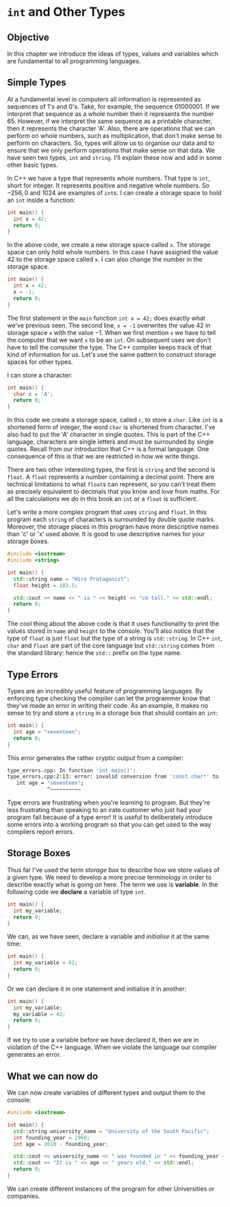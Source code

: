 
# `int` and Other Types

## Objective

In this chapter we introduce the ideas of types, values and variables which are fundamental to all programming languages.

## Simple Types

At a fundamental level in computers all information is represented as sequences of 1's and 0's.  Take, for example, the sequence $0100 0001$.  If we interpret that sequence as a whole number then it represents the number $65$.  However, if we interpret the same sequence as a printable character, then it represents the character 'A'.  Also, there are operations that we can perform on whole numbers, such as multiplication, that don't make sense to perform on characters.  So, types will allow us to organise our data and to ensure that we only perform operations that make sense on that data.  We have seen two types, `int` and `string`.  I'll explain these now and add in some other basic types.

In C++ we have a type that represents whole numbers.  That type is `int`, short for integer.  It represents positive and negative whole numbers.  So $-256, 0$ and $1024$ are examples of `int`s.  I can create a storage space to hold an `int` inside a function:

```c++
int main() {
  int x = 42;
  return 0;
}
```

In the above code, we create a new storage space called `x`.  The storage space can only hold whole numbers.  In this case I have assigned the value $42$ to the storage space called `x`.  I can also change the number in the storage space.

```c++
int main() {
  int x = 42;
  x = -1;
  return 0;
}
```

The first statement in the `main` function `int x = 42;` does exactly what we've previous seen.  The second line, `x = -1` overwrites the value $42$ in storage space `x` with the value $-1$.  When we first mention `x` we have to tell the computer that we want `x` to be an `int`.  On subsequent uses we don't have to tell the computer the type.  The C++ compiler keeps track of that kind of information for us.  Let's use the same pattern to construct storage spaces for other types.

I can store a character:

```c++
int main() {
  char c = 'A';
  return 0;
}
```

In this code we create a storage space, called `c`, to store a `char`.  Like `int` is a shortened form of integer, the word `char` is shortened from character.  I've also had to put the 'A' character in single quotes.  This is part of the C++ language, characters are single letters and must be surrounded by single quotes.  Recall from our introduction that C++ is a formal language.  One consequence of this is that we are restricted in how we write things.

There are two other interesting types, the first is `string` and the second is `float`.  A `float` represents a number containing a decimal point.  There are technical limitations to what `float`s can represent, so you can't treat them as precisely equivalent to decimals that you know and love from maths.  For all the calculations we do in this book an `int` or a `float` is sufficient.

Let's write a more complex program that uses `string` and `float`.  In this program each `string` of characters is surrounded by double quote marks.  Moreover, the storage places in this program have more descriptive names than 'c' or 'x' used above.  It is good to use descriptive names for your storage boxes.

```c++
#include <iostream>
#include <string>

int main() {
  std::string name = "Hiro Protagonist";
  float height = 183.5;

  std::cout << name << " is " << height << "cm tall." << std::endl;
  return 0;
}
```
The cool thing about the above code is that it uses functionality to print the values stored in `name` and `height` to the console.  You'll also notice that the type of `float` is just `float` but the type of a string is `std::string`.  In C++ `int`, `char` and `float` are part of the core language but `std::string` comes from the standard library: hence the `std::` prefix on the type name.

## Type Errors

Types are an incredibly useful feature of programming languages.  By enforcing type checking the compiler can let the programmer know that they've made an error in writing their code.  As an example, it makes no sense to try and store a `string` in a storage box that should contain an `int`:

```c++
int main() {
  int age = "seventeen";
  return 0;
}
```

This error generates the rather cryptic output from a compiler:

```bash
type_errors.cpp: In function 'int main()':
type_errors.cpp:2:13: error: invalid conversion from 'const char*' to 'int' [-fpermissive]
   int age = "seventeen";
             ^~~~~~~~~~~
```

Type errors are frustrating when you're learning to program.  But they're less frustrating than speaking to an irate customer who just had your program fail because of a type error!  It is useful to deliberately introduce some errors into a working program so that you can get used to the way compilers report errors.

## Storage Boxes

Thus far I've used the term _storage box_ to describe how we store values of a given type.  We need to develop a more precise terminology in order to describe exactly what is going on here.  The term we use is **variable**.  In the following code we **declare** a variable of type `int`.

```c++
int main() {
  int my_variable;
  return 0;
}
```

We can, as we have seen, declare a variable and *initialise* it at the same time:

```c++
int main() {
  int my_variable = 42;
  return 0;
}
```

Or we can declare it in one statement and initialise it in another:

```c++
int main() {
  int my_variable;
  my_variable = 42;
  return 0;
}
```

If we try to use a variable before we have declared it, then we are in violation of the C++ language.  When we violate the language our compiler generates an error.

## What we can now do

We can now create variables of different types and output them to the console:

```c++
#include <iostream>

int main() {
  std::string university_name = "University of the South Pacific";
  int founding_year = 1968;
  int age = 2018 - founding_year;

  std::cout << university_name << " was founded in " << founding_year << std::endl;
  std::cout << "It is " << age << " years old." << std::endl;
  return 0;
}
```

We can create different instances of the program for other Universities or companies.